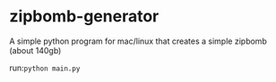 # zipbomb-generator
A simple python program for mac/linux that creates a simple zipbomb (about 140gb)

run:```python main.py```
